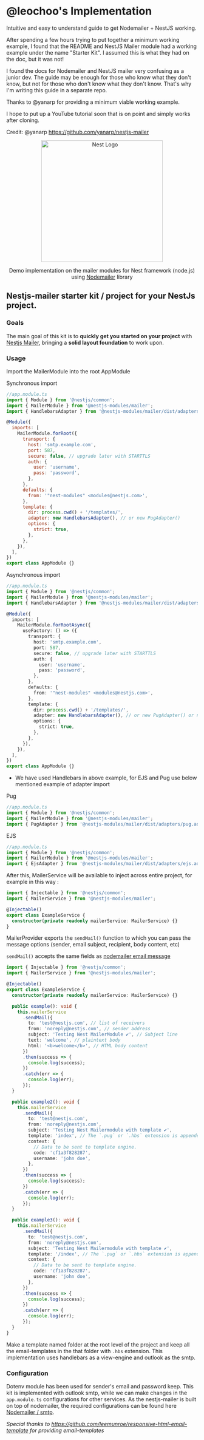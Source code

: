 # @leochoo's Implementation

Intuitive and easy to understand guide to get Nodemailer + NestJS working.

After spending a few hours trying to put together a minimum working example, I found that the README and NestJS Mailer module had a working example under the name "Starter Kit". I assumed this is what they had on the doc, but it was not!

I found the docs for Nodemailer and NestJS mailer very confusing as a junior dev. The guide may be enough for those who know what they don't know, but not for those who don't know what they don't know. That's why I'm writing this guide in a separate repo.

Thanks to @yanarp for providing a minimum viable working example.

I hope to put up a YouTube tutorial soon that is on point and simply works after cloning.

Credit:
@yanarp
https://github.com/yanarp/nestjs-mailer

<p align="center">
  <a href="http://nestjs.com/" target="blank">
    <img src="https://nestjs.com/img/logo_text.svg" width="320" alt="Nest Logo" />
  </a>
</p>

<p align="center">
  Demo implementation on the mailer modules for Nest framework (node.js) using <a href="https://nodemailer.com/">Nodemailer</a> library
</p>

## Nestjs-mailer starter kit / project for your NestJs project.

### Goals

The main goal of this kit is to <strong>quickly get you started on your project</strong> with <a href="https://github.com/nest-modules/mailer/" target="_blank">Nestjs Mailer</a>, bringing a <strong>solid layout foundation</strong> to work upon.

### Usage

Import the MailerModule into the root AppModule

Synchronous import

```javascript
//app.module.ts
import { Module } from '@nestjs/common';
import { MailerModule } from '@nestjs-modules/mailer';
import { HandlebarsAdapter } from '@nestjs-modules/mailer/dist/adapters/handlebars.adapter';

@Module({
  imports: [
    MailerModule.forRoot({
      transport: {
        host: 'smtp.example.com',
        port: 587,
        secure: false, // upgrade later with STARTTLS
        auth: {
          user: 'username',
          pass: 'password',
        },
      },
      defaults: {
        from: '"nest-modules" <modules@nestjs.com>',
      },
      template: {
        dir: process.cwd() + '/templates/',
        adapter: new HandlebarsAdapter(), // or new PugAdapter()
        options: {
          strict: true,
        },
      },
    }),
  ],
})
export class AppModule {}
```

Asynchronous import

```typescript
//app.module.ts
import { Module } from '@nestjs/common';
import { MailerModule } from '@nestjs-modules/mailer';
import { HandlebarsAdapter } from '@nestjs-modules/mailer/dist/adapters/handlebars.adapter';

@Module({
  imports: [
    MailerModule.forRootAsync({
      useFactory: () => ({
        transport: {
          host: 'smtp.example.com',
          port: 587,
          secure: false, // upgrade later with STARTTLS
          auth: {
            user: 'username',
            pass: 'password',
          },
        },
        defaults: {
          from: '"nest-modules" <modules@nestjs.com>',
        },
        template: {
          dir: process.cwd() + '/templates/',
          adapter: new HandlebarsAdapter(), // or new PugAdapter() or new EjsAdapter()
          options: {
            strict: true,
          },
        },
      }),
    }),
  ],
})
export class AppModule {}
```

- We have used Handlebars in above example, for EJS and Pug use below mentioned example of adapter import

Pug

```javascript
//app.module.ts
import { Module } from '@nestjs/common';
import { MailerModule } from '@nestjs-modules/mailer';
import { PugAdapter } from '@nestjs-modules/mailer/dist/adapters/pug.adapter';
```

EJS

```javascript
//app.module.ts
import { Module } from '@nestjs/common';
import { MailerModule } from '@nestjs-modules/mailer';
import { EjsAdapter } from '@nestjs-modules/mailer/dist/adapters/ejs.adapter';
```

After this, MailerService will be available to inject across entire project, for example in this way :

```typescript
import { Injectable } from '@nestjs/common';
import { MailerService } from '@nestjs-modules/mailer';

@Injectable()
export class ExampleService {
  constructor(private readonly mailerService: MailerService) {}
}
```

MailerProvider exports the `sendMail()` function to which you can pass the message options (sender, email subject, recipient, body content, etc)

`sendMail()` accepts the same fields as [nodemailer email message](https://nodemailer.com/message/)

```typescript
import { Injectable } from '@nestjs/common';
import { MailerService } from '@nestjs-modules/mailer';

@Injectable()
export class ExampleService {
  constructor(private readonly mailerService: MailerService) {}

  public example(): void {
    this.mailerService
      .sendMail({
        to: 'test@nestjs.com', // list of receivers
        from: 'noreply@nestjs.com', // sender address
        subject: 'Testing Nest MailerModule ✔', // Subject line
        text: 'welcome', // plaintext body
        html: '<b>welcome</b>', // HTML body content
      })
      .then(success => {
        console.log(success);
      })
      .catch(err => {
        console.log(err);
      });
  }

  public example2(): void {
    this.mailerService
      .sendMail({
        to: 'test@nestjs.com',
        from: 'noreply@nestjs.com',
        subject: 'Testing Nest Mailermodule with template ✔',
        template: 'index', // The `.pug` or `.hbs` extension is appended automatically.
        context: {
          // Data to be sent to template engine.
          code: 'cf1a3f828287',
          username: 'john doe',
        },
      })
      .then(success => {
        console.log(success);
      })
      .catch(err => {
        console.log(err);
      });
  }

  public example3(): void {
    this.mailerService
      .sendMail({
        to: 'test@nestjs.com',
        from: 'noreply@nestjs.com',
        subject: 'Testing Nest Mailermodule with template ✔',
        template: '/index', // The `.pug` or `.hbs` extension is appended automatically.
        context: {
          // Data to be sent to template engine.
          code: 'cf1a3f828287',
          username: 'john doe',
        },
      })
      .then(success => {
        console.log(success);
      })
      .catch(err => {
        console.log(err);
      });
  }
}
```

Make a template named folder at the root level of the project and keep all the email-templates in the that folder with `.hbs` extension.
This implementation uses handlebars as a view-engine and outlook as the smtp.

### Configuration

Dotenv module has been used for sender's email and password keep. This kit is implemented with outlook smtp, while we can make changes in the `app.module.ts` configurations for other services. As the nestjs-mailer is built on top of nodemailer, the required configurations can be found here <a href="https://nodemailer.com/smtp/">Nodemailer / smtp</a>.

_Special thanks to https://github.com/leemunroe/responsive-html-email-template for providing email-templates_
